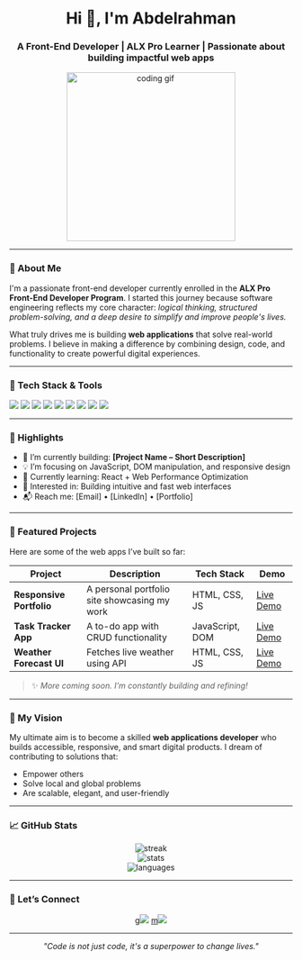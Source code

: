 <!-- GitHub Profile README Template for Abdelrahman -->

<h1 align="center">Hi 👋, I'm Abdelrahman</h1>
<h3 align="center">A Front-End Developer | ALX Pro Learner | Passionate about building impactful web apps</h3>

<p align="center">
  <img src="https://media.giphy.com/media/qgQUggAC3Pfv687qPC/giphy.gif" width="300" alt="coding gif">
</p>

---

### 🚀 About Me

<p>
I'm a passionate front-end developer currently enrolled in the <strong>ALX Pro Front-End Developer Program</strong>. I started this journey because software engineering reflects my core character: <em>logical thinking, structured problem-solving, and a deep desire to simplify and improve people's lives.</em>
</p>

<p>
What truly drives me is building <strong>web applications</strong> that solve real-world problems. I believe in making a difference by combining design, code, and functionality to create powerful digital experiences.
</p>

---

### 🧰 Tech Stack & Tools

<p align="left">
  <img src="https://img.shields.io/badge/HTML5-E34F26?style=for-the-badge&logo=html5&logoColor=white"/>
  <img src="https://img.shields.io/badge/CSS3-1572B6?style=for-the-badge&logo=css3&logoColor=white"/>
  <img src="https://img.shields.io/badge/JavaScript-F7DF1E?style=for-the-badge&logo=javascript&logoColor=black"/>
  <img src="https://img.shields.io/badge/React-20232A?style=for-the-badge&logo=react&logoColor=61DAFB"/>
  <img src="https://img.shields.io/badge/Tailwind_CSS-38B2AC?style=for-the-badge&logo=tailwind-css&logoColor=white"/>
  <img src="https://img.shields.io/badge/Vite-646CFF?style=for-the-badge&logo=vite&logoColor=white"/>
  <img src="https://img.shields.io/badge/Git-F05032?style=for-the-badge&logo=git&logoColor=white"/>
  <img src="https://img.shields.io/badge/GitHub-181717?style=for-the-badge&logo=github&logoColor=white"/>
  <img src="https://img.shields.io/badge/VS_Code-007ACC?style=for-the-badge&logo=visual-studio-code&logoColor=white"/>
</p>

---

### 🌟 Highlights

- 🔭 I’m currently building: <strong>[Project Name – Short Description]</strong>
- 💡 I’m focusing on JavaScript, DOM manipulation, and responsive design
- 🌱 Currently learning: React + Web Performance Optimization
- 🧠 Interested in: Building intuitive and fast web interfaces
- 📬 Reach me: [Email] • [LinkedIn] • [Portfolio]

---

### 📌 Featured Projects

Here are some of the web apps I’ve built so far:

| Project | Description | Tech Stack | Demo |
|--------|-------------|------------|------|
| **Responsive Portfolio** | A personal portfolio site showcasing my work | HTML, CSS, JS | [Live Demo](#) |
| **Task Tracker App** | A to-do app with CRUD functionality | JavaScript, DOM | [Live Demo](#) |
| **Weather Forecast UI** | Fetches live weather using API | HTML, CSS, JS | [Live Demo](#) |

> ✨ *More coming soon. I'm constantly building and refining!*

---

### 🧭 My Vision

My ultimate aim is to become a skilled **web applications developer** who builds accessible, responsive, and smart digital products. I dream of contributing to solutions that:
- Empower others
- Solve local and global problems
- Are scalable, elegant, and user-friendly

---

### 📈 GitHub Stats

<p align="center">
  <img src="https://github-readme-streak-stats.herokuapp.com/?user=YOUR_USERNAME&theme=react" alt="streak"/>
  <br/>
  <img src="https://github-readme-stats.vercel.app/api?username=YOUR_USERNAME&show_icons=true&theme=react" alt="stats"/>
  <br/>
  <img src="https://github-readme-stats.vercel.app/api/top-langs/?username=YOUR_USERNAME&layout=compact&theme=react" alt="languages"/>
</p>

---

### 📣 Let’s Connect

<p align="center">
  <a href="mailto:abdelrahmandawoud11@gmail.com">g<img src="https://img.shields.io/badge/-Email-%23333?style=for-the-badge&logo=gmail&logoColor=white"/></a>
  <a href="https://www.linkedin.com/in/abdulrahman-dawoud-978574255/">m<img src="https://img.shields.io/badge/-LinkedIn-blue?style=for-the-badge&logo=linkedin&logoColor=white"/></a>
</p>

---

<p align="center"><em>"Code is not just code, it's a superpower to change lives."</em></p>
